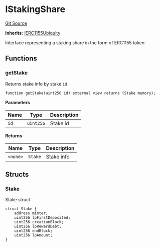 # IStakingShare
[Git Source](https://github.com/ubiquity/ubiquity-dollar/blob/386de2abb8d1171ab47c0b149dede7c48631259f/src/dollar/interfaces/IStakingShare.sol)

**Inherits:**
[IERC1155Ubiquity](/src/dollar/interfaces/IERC1155Ubiquity.sol/interface.IERC1155Ubiquity.md)

Interface representing a staking share in the form of ERC1155 token


## Functions
### getStake

Returns stake info by stake `id`


```solidity
function getStake(uint256 id) external view returns (Stake memory);
```
**Parameters**

|Name|Type|Description|
|----|----|-----------|
|`id`|`uint256`|Stake id|

**Returns**

|Name|Type|Description|
|----|----|-----------|
|`<none>`|`Stake`|Stake info|


## Structs
### Stake
Stake struct


```solidity
struct Stake {
    address minter;
    uint256 lpFirstDeposited;
    uint256 creationBlock;
    uint256 lpRewardDebt;
    uint256 endBlock;
    uint256 lpAmount;
}
```

